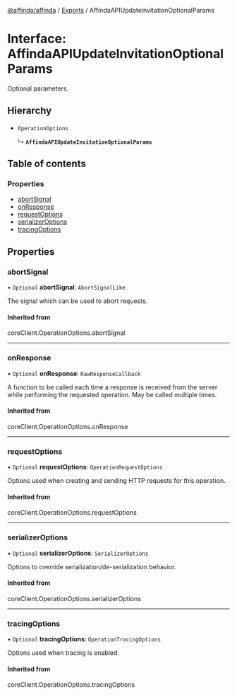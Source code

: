 [@affinda/affinda](../README.md) / [Exports](../modules.md) / AffindaAPIUpdateInvitationOptionalParams

# Interface: AffindaAPIUpdateInvitationOptionalParams

Optional parameters.

## Hierarchy

- `OperationOptions`

  ↳ **`AffindaAPIUpdateInvitationOptionalParams`**

## Table of contents

### Properties

- [abortSignal](AffindaAPIUpdateInvitationOptionalParams.md#abortsignal)
- [onResponse](AffindaAPIUpdateInvitationOptionalParams.md#onresponse)
- [requestOptions](AffindaAPIUpdateInvitationOptionalParams.md#requestoptions)
- [serializerOptions](AffindaAPIUpdateInvitationOptionalParams.md#serializeroptions)
- [tracingOptions](AffindaAPIUpdateInvitationOptionalParams.md#tracingoptions)

## Properties

### abortSignal

• `Optional` **abortSignal**: `AbortSignalLike`

The signal which can be used to abort requests.

#### Inherited from

coreClient.OperationOptions.abortSignal

___

### onResponse

• `Optional` **onResponse**: `RawResponseCallback`

A function to be called each time a response is received from the server
while performing the requested operation.
May be called multiple times.

#### Inherited from

coreClient.OperationOptions.onResponse

___

### requestOptions

• `Optional` **requestOptions**: `OperationRequestOptions`

Options used when creating and sending HTTP requests for this operation.

#### Inherited from

coreClient.OperationOptions.requestOptions

___

### serializerOptions

• `Optional` **serializerOptions**: `SerializerOptions`

Options to override serialization/de-serialization behavior.

#### Inherited from

coreClient.OperationOptions.serializerOptions

___

### tracingOptions

• `Optional` **tracingOptions**: `OperationTracingOptions`

Options used when tracing is enabled.

#### Inherited from

coreClient.OperationOptions.tracingOptions
